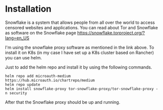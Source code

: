 
# Installation

Snowflake is a system that allows people from all over the world to access censored websites and applications. You can read about Tor and Snowflake as software on the Snowflake page https://snowflake.torproject.org/?lang=en_US

I'm using the snowflake proxy software as mentioned in the link above. To install it on K8s (in my case I have set up a K8s cluster based on Rancher) you can use helm.

Just to add the helm repo and install it by using the following commands.

```
helm repo add microauth-medium https://hub.microauth.io/chartrepo/medium
helm repo update
helm install snowflake-proxy tor-snowflake-proxy/tor-snowflake-proxy -n security
```

After that the Snowflake proxy should be up and running.
